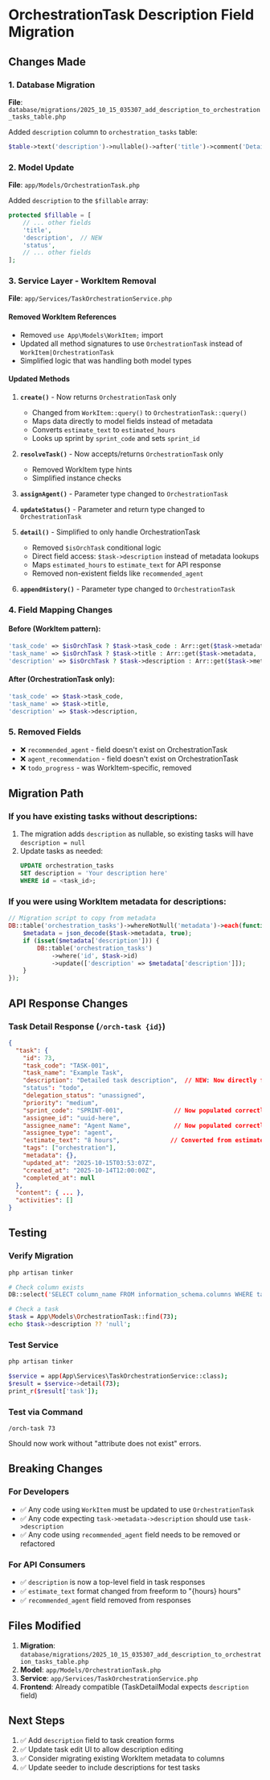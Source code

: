 # OrchestrationTask Description Field Migration

## Changes Made

### 1. Database Migration
**File**: `database/migrations/2025_10_15_035307_add_description_to_orchestration_tasks_table.php`

Added `description` column to `orchestration_tasks` table:
```php
$table->text('description')->nullable()->after('title')->comment('Detailed task description');
```

### 2. Model Update
**File**: `app/Models/OrchestrationTask.php`

Added `description` to the `$fillable` array:
```php
protected $fillable = [
    // ... other fields
    'title',
    'description',  // NEW
    'status',
    // ... other fields
];
```

### 3. Service Layer - WorkItem Removal
**File**: `app/Services/TaskOrchestrationService.php`

#### Removed WorkItem References
- Removed `use App\Models\WorkItem;` import
- Updated all method signatures to use `OrchestrationTask` instead of `WorkItem|OrchestrationTask`
- Simplified logic that was handling both model types

#### Updated Methods
1. **`create()`** - Now returns `OrchestrationTask` only
   - Changed from `WorkItem::query()` to `OrchestrationTask::query()`
   - Maps data directly to model fields instead of metadata
   - Converts `estimate_text` to `estimated_hours`
   - Looks up sprint by `sprint_code` and sets `sprint_id`

2. **`resolveTask()`** - Now accepts/returns `OrchestrationTask` only
   - Removed WorkItem type hints
   - Simplified instance checks

3. **`assignAgent()`** - Parameter type changed to `OrchestrationTask`

4. **`updateStatus()`** - Parameter and return type changed to `OrchestrationTask`

5. **`detail()`** - Simplified to only handle OrchestrationTask
   - Removed `$isOrchTask` conditional logic
   - Direct field access: `$task->description` instead of metadata lookups
   - Maps `estimated_hours` to `estimate_text` for API response
   - Removed non-existent fields like `recommended_agent`

6. **`appendHistory()`** - Parameter type changed to `OrchestrationTask`

### 4. Field Mapping Changes

#### Before (WorkItem pattern):
```php
'task_code' => $isOrchTask ? $task->task_code : Arr::get($task->metadata, 'task_code'),
'task_name' => $isOrchTask ? $task->title : Arr::get($task->metadata, 'task_name'),
'description' => $isOrchTask ? $task->description : Arr::get($task->metadata, 'description'),
```

#### After (OrchestrationTask only):
```php
'task_code' => $task->task_code,
'task_name' => $task->title,
'description' => $task->description,
```

### 5. Removed Fields
- ❌ `recommended_agent` - field doesn't exist on OrchestrationTask
- ❌ `agent_recommendation` - field doesn't exist on OrchestrationTask
- ❌ `todo_progress` - was WorkItem-specific, removed

## Migration Path

### If you have existing tasks without descriptions:
1. The migration adds `description` as nullable, so existing tasks will have `description = null`
2. Update tasks as needed:
   ```sql
   UPDATE orchestration_tasks 
   SET description = 'Your description here' 
   WHERE id = <task_id>;
   ```

### If you were using WorkItem metadata for descriptions:
```php
// Migration script to copy from metadata
DB::table('orchestration_tasks')->whereNotNull('metadata')->each(function ($task) {
    $metadata = json_decode($task->metadata, true);
    if (isset($metadata['description'])) {
        DB::table('orchestration_tasks')
            ->where('id', $task->id)
            ->update(['description' => $metadata['description']]);
    }
});
```

## API Response Changes

### Task Detail Response (`/orch-task {id}`)
```json
{
  "task": {
    "id": 73,
    "task_code": "TASK-001",
    "task_name": "Example Task",
    "description": "Detailed task description",  // NEW: Now directly from column
    "status": "todo",
    "delegation_status": "unassigned",
    "priority": "medium",
    "sprint_code": "SPRINT-001",              // Now populated correctly
    "assignee_id": "uuid-here",
    "assignee_name": "Agent Name",            // Now populated correctly
    "assignee_type": "agent",
    "estimate_text": "8 hours",              // Converted from estimated_hours
    "tags": ["orchestration"],
    "metadata": {},
    "updated_at": "2025-10-15T03:53:07Z",
    "created_at": "2025-10-14T12:00:00Z",
    "completed_at": null
  },
  "content": { ... },
  "activities": []
}
```

## Testing

### Verify Migration
```bash
php artisan tinker

# Check column exists
DB::select('SELECT column_name FROM information_schema.columns WHERE table_name = ? AND column_name = ?', ['orchestration_tasks', 'description']);

# Check a task
$task = App\Models\OrchestrationTask::find(73);
echo $task->description ?? 'null';
```

### Test Service
```bash
php artisan tinker

$service = app(App\Services\TaskOrchestrationService::class);
$result = $service->detail(73);
print_r($result['task']);
```

### Test via Command
```
/orch-task 73
```
Should now work without "attribute does not exist" errors.

## Breaking Changes

### For Developers
- ✅ Any code using `WorkItem` must be updated to use `OrchestrationTask`
- ✅ Any code expecting `task->metadata->description` should use `task->description`
- ✅ Any code using `recommended_agent` field needs to be removed or refactored

### For API Consumers
- ✅ `description` is now a top-level field in task responses
- ✅ `estimate_text` format changed from freeform to "{hours} hours"
- ✅ `recommended_agent` field removed from responses

## Files Modified

1. **Migration**: `database/migrations/2025_10_15_035307_add_description_to_orchestration_tasks_table.php`
2. **Model**: `app/Models/OrchestrationTask.php`
3. **Service**: `app/Services/TaskOrchestrationService.php`
4. **Frontend**: Already compatible (TaskDetailModal expects `description` field)

## Next Steps

1. ✅ Add `description` field to task creation forms
2. ✅ Update task edit UI to allow description editing
3. ✅ Consider migrating existing WorkItem metadata to columns
4. ✅ Update seeder to include descriptions for test tasks
